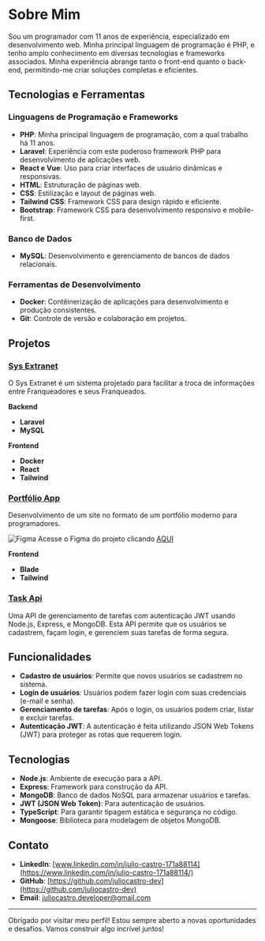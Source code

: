 # Sobre Mim

Sou um programador com 11 anos de experiência, especializado em desenvolvimento web. Minha principal linguagem de programação é PHP, e tenho amplo conhecimento em diversas tecnologias e frameworks associados. Minha experiência abrange tanto o front-end quanto o back-end, permitindo-me criar soluções completas e eficientes.

## Tecnologias e Ferramentas

### Linguagens de Programação e Frameworks

- **PHP**: Minha principal linguagem de programação, com a qual trabalho há 11 anos.
- **Laravel**: Experiência com este poderoso framework PHP para desenvolvimento de aplicações web.
- **React e Vue**: Uso para criar interfaces de usuário dinâmicas e responsivas.
- **HTML**: Estruturação de páginas web.
- **CSS**: Estilização e layout de páginas web.
- **Tailwind CSS**: Framework CSS para design rápido e eficiente.
- **Bootstrap**: Framework CSS para desenvolvimento responsivo e mobile-first.

### Banco de Dados

- **MySQL**: Desenvolvimento e gerenciamento de bancos de dados relacionais.

### Ferramentas de Desenvolvimento

- **Docker**: Contêinerização de aplicações para desenvolvimento e produção consistentes.
- **Git**: Controle de versão e colaboração em projetos.

## Projetos

### [Sys Extranet](https://github.com/juliocastro-dev/sys-extranet)
O Sys Extranet é um sistema projetado para facilitar a troca de informações entre Franqueadores e seus Franqueados.

**Backend**
- **Laravel**
- **MySQL**

**Frontend**
- **Docker**
- **React**
- **Tailwind**

### [Portfólio App](https://github.com/juliocastro-dev/portfolio-app)
Desenvolvimento de um site no formato de um portfólio moderno para programadores.

![Figma](https://img.icons8.com/color/24/000000/figma.png) Acesse o Figma do projeto clicando [AQUI](https://www.figma.com/design/OBwx1arGTAaqalXP5t6vE4/Portef%C3%B3lio-Moderno?node-id=0-1&t=Cqow7BfSOAJP04Pk-1)

**Frontend**
- **Blade**
- **Tailwind**

### [Task Api](https://github.com/juliocastro-dev/task-api)
Uma API de gerenciamento de tarefas com autenticação JWT usando Node.js, Express, e MongoDB. Esta API permite que os usuários se cadastrem, façam login, e gerenciem suas tarefas de forma segura.

## Funcionalidades
- **Cadastro de usuários**: Permite que novos usuários se cadastrem no sistema.
- **Login de usuários**: Usuários podem fazer login com suas credenciais (e-mail e senha).
- **Gerenciamento de tarefas**: Após o login, os usuários podem criar, listar e excluir tarefas.
- **Autenticação JWT**: A autenticação é feita utilizando JSON Web Tokens (JWT) para proteger as rotas que requerem login.

## Tecnologias
- **Node.js**: Ambiente de execução para a API.
- **Express**: Framework para construção da API.
- **MongoDB**: Banco de dados NoSQL para armazenar usuários e tarefas.
- **JWT (JSON Web Token)**: Para autenticação de usuários.
- **TypeScript**: Para garantir tipagem estática e segurança no código.
- **Mongoose**: Biblioteca para modelagem de objetos MongoDB.

## Contato

- **LinkedIn**: [www.linkedin.com/in/julio-castro-171a88114](https://www.linkedin.com/in/julio-castro-171a88114/)
- **GitHub**: [https://github.com/juliocastro-dev](https://github.com/juliocastro-dev)
- **Email**: juliocastro.developer@gmail.com

---

Obrigado por visitar meu perfil! Estou sempre aberto a novas oportunidades e desafios. Vamos construir algo incrível juntos!
